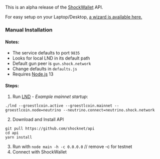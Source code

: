 This is an alpha release of the [ShockWallet](https://shockwallet.app) API.

For easy setup on your Laptop/Desktop, [a wizard is available here.](https://github.com/shocknet/wizard)


### Manual Installation
#### Notes:
* The service defaults to port `9835` 
* Looks for local LND in its default path 
* Default gun peer is `gun.shock.network`
* Change defaults in `defaults.js`
* Requires [Node.js](https://nodejs.org) 13

#### Steps:
1) Run [LND](https://github.com/lightningnetwork/lnd/releases) - *Example mainnet startup*:

 ```./lnd --groestlcoin.active --groestlcoin.mainnet --groestlcoin.node=neutrino --neutrino.connect=neutrino.shock.network```


2) Download and Install API

```
git pull https://github.com/shocknet/api
cd api
yarn install
```

3) Run with `node main -h -c 0.0.0.0` // remove -c for testnet
4) Connect with ShockWallet
